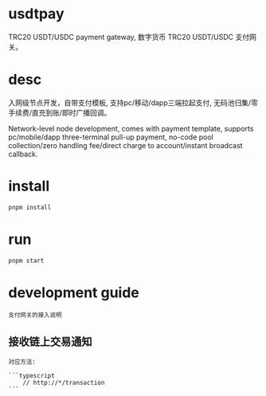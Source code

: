 # usdtpay
TRC20 USDT/USDC payment gateway, 数字货币 TRC20 USDT/USDC 支付网关。

# desc
入网级节点开发，自带支付模板, 支持pc/移动/dapp三端拉起支付, 无码池归集/零手续费/直充到账/即时广播回调。

Network-level node development, comes with payment template, supports pc/mobile/dapp three-terminal pull-up payment, no-code pool collection/zero handling fee/direct charge to account/instant broadcast callback.

# install
```bash
pnpm install
```

# run
```bash
pnpm start
```

# development guide

    支付网关的接入说明

## 接收链上交易通知

    对应方法:

    ```typescript
        // http://*/transaction
    ```